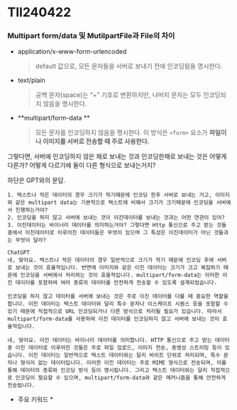# TIl240422

### Multipart form/data 및 MutilpartFile과 File의 차이

- application/x-www-form-urlencoded

  > default 값으로, 모든 문자들을 서버로 보내기 전에 인코딩됨을 명시한다.

- text/plain

  > 공백 문자(space)는 “+” 기호로 변환하지만, 나머지 문자는 모두 인코딩되지 않음을 명시한다.

- **multipart/form-data **

  > 모든 문자를 인코딩하지 않음을 명시한다.
  > 이 방식은 `<form>` 요소가 **파일이나 이미지를 서버로 전송할 때 주로 사용한다.**

그렇다면, 서버에 인코딩하지 않은 채로 보내는 것과 인코딩한채로 보내는 것은 어떻게 다른가? 어떻게 다르기에 둘이 다른 형식으로 보내는거지? 

하단은 GPT와의 문답.

```
1. 텍스트나 작은 데이터의 경우 크기가 작기때문에 인코딩 한후 서버로 보내는 거고, 이미지와 같은 multipart data는 기본적으로 텍스트에 비해서 크기가 크기때문에 인코딩을 서버에서 진행하는거야? 
2. 인코딩을 하지 않고 서버에 보내는 것이 이진데이터를 보내는 것과는 어떤 연관이 있어? 
3. 이진데이터는 바이너리 데이터를 의미하는거야? 그렇다면 Http 통신으로 주고 받는 것들 중에서 이진데이터로 이루어진 데이터들은 무엇이 있으며 그 특성은 이진데이터가 아닌 것들과는 무엇이 달라? 

ChatGPT
네, 맞아요. 텍스트나 작은 데이터의 경우 일반적으로 크기가 작기 때문에 인코딩 후에 서버로 보내는 것이 효율적입니다. 반면에 이미지와 같은 이진 데이터는 크기가 크고 복잡하기 때문에 인코딩을 서버에서 처리하는 것이 효율적입니다. multipart/form-data는 이러한 이진 데이터를 포함하여 여러 종류의 데이터를 안전하게 전송할 수 있도록 설계되었습니다.

인코딩을 하지 않고 데이터를 서버에 보내는 것은 주로 이진 데이터를 다룰 때 중요한 역할을 합니다. 이진 데이터는 텍스트 데이터와 달리 특수 문자나 이스케이프 시퀀스 등을 포함할 수 있기 때문에 직접적으로 URL 인코딩되거나 다른 방식으로 처리될 필요가 있습니다. 따라서 multipart/form-data를 사용하여 이진 데이터를 인코딩하지 않고 서버에 보내는 것이 효율적입니다.

네, 맞아요. 이진 데이터는 바이너리 데이터를 의미합니다. HTTP 통신으로 주고 받는 데이터 중 이진 데이터로 이루어진 것들은 주로 파일 업로드, 이미지 전송, 동영상 스트리밍 등이 있습니다. 이진 데이터는 일반적으로 텍스트 데이터와는 달리 바이트 단위로 처리되며, 특수 문자나 형식이 없는 데이터입니다. 이러한 이진 데이터는 주로 MIME 형식으로 전송되며, 이를 통해 데이터의 종류와 인코딩 방식 등이 명시됩니다. 그리고 텍스트 데이터와는 달리 직접적으로 인코딩이 필요할 수 있으며, multipart/form-data와 같은 메커니즘을 통해 안전하게 전송됩니다.
```

* 주요 키워드 
  * 